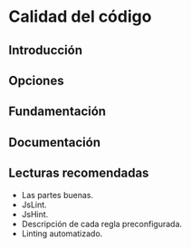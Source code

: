 # Calidad del código
## Introducción
## Opciones
## Fundamentación
## Documentación
## Lecturas recomendadas

* Las partes buenas.
* JsLint.
* JsHint.
* Descripción de cada regla preconfigurada.
* Linting automatizado.